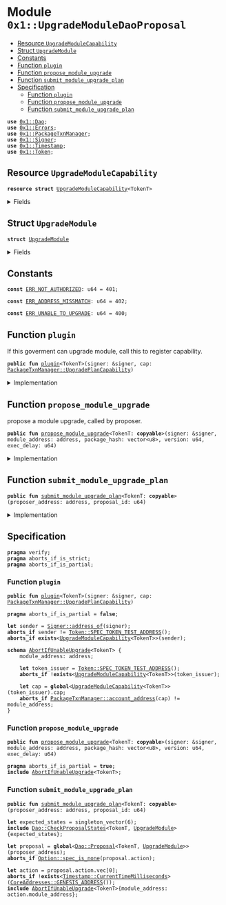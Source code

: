 
<a name="0x1_UpgradeModuleDaoProposal"></a>

# Module `0x1::UpgradeModuleDaoProposal`



-  [Resource `UpgradeModuleCapability`](#0x1_UpgradeModuleDaoProposal_UpgradeModuleCapability)
-  [Struct `UpgradeModule`](#0x1_UpgradeModuleDaoProposal_UpgradeModule)
-  [Constants](#@Constants_0)
-  [Function `plugin`](#0x1_UpgradeModuleDaoProposal_plugin)
-  [Function `propose_module_upgrade`](#0x1_UpgradeModuleDaoProposal_propose_module_upgrade)
-  [Function `submit_module_upgrade_plan`](#0x1_UpgradeModuleDaoProposal_submit_module_upgrade_plan)
-  [Specification](#@Specification_1)
    -  [Function `plugin`](#@Specification_1_plugin)
    -  [Function `propose_module_upgrade`](#@Specification_1_propose_module_upgrade)
    -  [Function `submit_module_upgrade_plan`](#@Specification_1_submit_module_upgrade_plan)


<pre><code><b>use</b> <a href="Dao.md#0x1_Dao">0x1::Dao</a>;
<b>use</b> <a href="Errors.md#0x1_Errors">0x1::Errors</a>;
<b>use</b> <a href="PackageTxnManager.md#0x1_PackageTxnManager">0x1::PackageTxnManager</a>;
<b>use</b> <a href="Signer.md#0x1_Signer">0x1::Signer</a>;
<b>use</b> <a href="Timestamp.md#0x1_Timestamp">0x1::Timestamp</a>;
<b>use</b> <a href="Token.md#0x1_Token">0x1::Token</a>;
</code></pre>



<a name="0x1_UpgradeModuleDaoProposal_UpgradeModuleCapability"></a>

## Resource `UpgradeModuleCapability`



<pre><code><b>resource</b> <b>struct</b> <a href="UpgradeModuleDaoProposal.md#0x1_UpgradeModuleDaoProposal_UpgradeModuleCapability">UpgradeModuleCapability</a>&lt;TokenT&gt;
</code></pre>



<details>
<summary>Fields</summary>


<dl>
<dt>
<code>cap: <a href="PackageTxnManager.md#0x1_PackageTxnManager_UpgradePlanCapability">PackageTxnManager::UpgradePlanCapability</a></code>
</dt>
<dd>

</dd>
</dl>


</details>

<a name="0x1_UpgradeModuleDaoProposal_UpgradeModule"></a>

## Struct `UpgradeModule`



<pre><code><b>struct</b> <a href="UpgradeModuleDaoProposal.md#0x1_UpgradeModuleDaoProposal_UpgradeModule">UpgradeModule</a>
</code></pre>



<details>
<summary>Fields</summary>


<dl>
<dt>
<code>module_address: address</code>
</dt>
<dd>

</dd>
<dt>
<code>package_hash: vector&lt;u8&gt;</code>
</dt>
<dd>

</dd>
<dt>
<code>version: u64</code>
</dt>
<dd>

</dd>
</dl>


</details>

<a name="@Constants_0"></a>

## Constants


<a name="0x1_UpgradeModuleDaoProposal_ERR_NOT_AUTHORIZED"></a>



<pre><code><b>const</b> <a href="UpgradeModuleDaoProposal.md#0x1_UpgradeModuleDaoProposal_ERR_NOT_AUTHORIZED">ERR_NOT_AUTHORIZED</a>: u64 = 401;
</code></pre>



<a name="0x1_UpgradeModuleDaoProposal_ERR_ADDRESS_MISSMATCH"></a>



<pre><code><b>const</b> <a href="UpgradeModuleDaoProposal.md#0x1_UpgradeModuleDaoProposal_ERR_ADDRESS_MISSMATCH">ERR_ADDRESS_MISSMATCH</a>: u64 = 402;
</code></pre>



<a name="0x1_UpgradeModuleDaoProposal_ERR_UNABLE_TO_UPGRADE"></a>



<pre><code><b>const</b> <a href="UpgradeModuleDaoProposal.md#0x1_UpgradeModuleDaoProposal_ERR_UNABLE_TO_UPGRADE">ERR_UNABLE_TO_UPGRADE</a>: u64 = 400;
</code></pre>



<a name="0x1_UpgradeModuleDaoProposal_plugin"></a>

## Function `plugin`

If this goverment can upgrade module, call this to register capability.


<pre><code><b>public</b> <b>fun</b> <a href="UpgradeModuleDaoProposal.md#0x1_UpgradeModuleDaoProposal_plugin">plugin</a>&lt;TokenT&gt;(signer: &signer, cap: <a href="PackageTxnManager.md#0x1_PackageTxnManager_UpgradePlanCapability">PackageTxnManager::UpgradePlanCapability</a>)
</code></pre>



<details>
<summary>Implementation</summary>


<pre><code><b>public</b> <b>fun</b> <a href="UpgradeModuleDaoProposal.md#0x1_UpgradeModuleDaoProposal_plugin">plugin</a>&lt;TokenT&gt;(
    signer: &signer,
    cap: <a href="PackageTxnManager.md#0x1_PackageTxnManager_UpgradePlanCapability">PackageTxnManager::UpgradePlanCapability</a>,
) {
    <b>let</b> token_issuer = <a href="Token.md#0x1_Token_token_address">Token::token_address</a>&lt;TokenT&gt;();
    <b>assert</b>(<a href="Signer.md#0x1_Signer_address_of">Signer::address_of</a>(signer) == token_issuer, <a href="Errors.md#0x1_Errors_requires_address">Errors::requires_address</a>(<a href="UpgradeModuleDaoProposal.md#0x1_UpgradeModuleDaoProposal_ERR_NOT_AUTHORIZED">ERR_NOT_AUTHORIZED</a>));
    move_to(signer, <a href="UpgradeModuleDaoProposal.md#0x1_UpgradeModuleDaoProposal_UpgradeModuleCapability">UpgradeModuleCapability</a>&lt;TokenT&gt; { cap })
}
</code></pre>



</details>

<a name="0x1_UpgradeModuleDaoProposal_propose_module_upgrade"></a>

## Function `propose_module_upgrade`

propose a module upgrade, called by proposer.


<pre><code><b>public</b> <b>fun</b> <a href="UpgradeModuleDaoProposal.md#0x1_UpgradeModuleDaoProposal_propose_module_upgrade">propose_module_upgrade</a>&lt;TokenT: <b>copyable</b>&gt;(signer: &signer, module_address: address, package_hash: vector&lt;u8&gt;, version: u64, exec_delay: u64)
</code></pre>



<details>
<summary>Implementation</summary>


<pre><code><b>public</b> <b>fun</b> <a href="UpgradeModuleDaoProposal.md#0x1_UpgradeModuleDaoProposal_propose_module_upgrade">propose_module_upgrade</a>&lt;TokenT: <b>copyable</b>&gt;(
    signer: &signer,
    module_address: address,
    package_hash: vector&lt;u8&gt;,
    version: u64,
    exec_delay: u64,
) <b>acquires</b> <a href="UpgradeModuleDaoProposal.md#0x1_UpgradeModuleDaoProposal_UpgradeModuleCapability">UpgradeModuleCapability</a> {
    <b>let</b> cap = borrow_global&lt;<a href="UpgradeModuleDaoProposal.md#0x1_UpgradeModuleDaoProposal_UpgradeModuleCapability">UpgradeModuleCapability</a>&lt;TokenT&gt;&gt;(<a href="Token.md#0x1_Token_token_address">Token::token_address</a>&lt;TokenT&gt;());
    <b>let</b> account_address = <a href="PackageTxnManager.md#0x1_PackageTxnManager_account_address">PackageTxnManager::account_address</a>(&cap.cap);
    <b>assert</b>(account_address == module_address, <a href="Errors.md#0x1_Errors_requires_capability">Errors::requires_capability</a>(<a href="UpgradeModuleDaoProposal.md#0x1_UpgradeModuleDaoProposal_ERR_ADDRESS_MISSMATCH">ERR_ADDRESS_MISSMATCH</a>));
    <a href="Dao.md#0x1_Dao_propose">Dao::propose</a>&lt;TokenT, <a href="UpgradeModuleDaoProposal.md#0x1_UpgradeModuleDaoProposal_UpgradeModule">UpgradeModule</a>&gt;(
        signer,
        <a href="UpgradeModuleDaoProposal.md#0x1_UpgradeModuleDaoProposal_UpgradeModule">UpgradeModule</a> { module_address, package_hash, version },
        exec_delay,
    );
}
</code></pre>



</details>

<a name="0x1_UpgradeModuleDaoProposal_submit_module_upgrade_plan"></a>

## Function `submit_module_upgrade_plan`



<pre><code><b>public</b> <b>fun</b> <a href="UpgradeModuleDaoProposal.md#0x1_UpgradeModuleDaoProposal_submit_module_upgrade_plan">submit_module_upgrade_plan</a>&lt;TokenT: <b>copyable</b>&gt;(proposer_address: address, proposal_id: u64)
</code></pre>



<details>
<summary>Implementation</summary>


<pre><code><b>public</b> <b>fun</b> <a href="UpgradeModuleDaoProposal.md#0x1_UpgradeModuleDaoProposal_submit_module_upgrade_plan">submit_module_upgrade_plan</a>&lt;TokenT: <b>copyable</b>&gt;(
    proposer_address: address,
    proposal_id: u64,
) <b>acquires</b> <a href="UpgradeModuleDaoProposal.md#0x1_UpgradeModuleDaoProposal_UpgradeModuleCapability">UpgradeModuleCapability</a> {
    <b>let</b> <a href="UpgradeModuleDaoProposal.md#0x1_UpgradeModuleDaoProposal_UpgradeModule">UpgradeModule</a> { module_address, package_hash, version } = <a href="Dao.md#0x1_Dao_extract_proposal_action">Dao::extract_proposal_action</a>&lt;
        TokenT,
        <a href="UpgradeModuleDaoProposal.md#0x1_UpgradeModuleDaoProposal_UpgradeModule">UpgradeModule</a>,
    &gt;(proposer_address, proposal_id);
    <b>let</b> cap = borrow_global&lt;<a href="UpgradeModuleDaoProposal.md#0x1_UpgradeModuleDaoProposal_UpgradeModuleCapability">UpgradeModuleCapability</a>&lt;TokenT&gt;&gt;(<a href="Token.md#0x1_Token_token_address">Token::token_address</a>&lt;TokenT&gt;());
    <b>let</b> account_address = <a href="PackageTxnManager.md#0x1_PackageTxnManager_account_address">PackageTxnManager::account_address</a>(&cap.cap);
    <b>assert</b>(account_address == module_address, <a href="Errors.md#0x1_Errors_requires_capability">Errors::requires_capability</a>(<a href="UpgradeModuleDaoProposal.md#0x1_UpgradeModuleDaoProposal_ERR_ADDRESS_MISSMATCH">ERR_ADDRESS_MISSMATCH</a>));
    <a href="PackageTxnManager.md#0x1_PackageTxnManager_submit_upgrade_plan_with_cap">PackageTxnManager::submit_upgrade_plan_with_cap</a>(
        &cap.cap,
        package_hash,
        version,
        <a href="Timestamp.md#0x1_Timestamp_now_milliseconds">Timestamp::now_milliseconds</a>(),
    );
}
</code></pre>



</details>

<a name="@Specification_1"></a>

## Specification



<pre><code><b>pragma</b> verify;
<b>pragma</b> aborts_if_is_strict;
<b>pragma</b> aborts_if_is_partial;
</code></pre>



<a name="@Specification_1_plugin"></a>

### Function `plugin`


<pre><code><b>public</b> <b>fun</b> <a href="UpgradeModuleDaoProposal.md#0x1_UpgradeModuleDaoProposal_plugin">plugin</a>&lt;TokenT&gt;(signer: &signer, cap: <a href="PackageTxnManager.md#0x1_PackageTxnManager_UpgradePlanCapability">PackageTxnManager::UpgradePlanCapability</a>)
</code></pre>




<pre><code><b>pragma</b> aborts_if_is_partial = <b>false</b>;
<a name="0x1_UpgradeModuleDaoProposal_sender$5"></a>
<b>let</b> sender = <a href="Signer.md#0x1_Signer_address_of">Signer::address_of</a>(signer);
<b>aborts_if</b> sender != <a href="Token.md#0x1_Token_SPEC_TOKEN_TEST_ADDRESS">Token::SPEC_TOKEN_TEST_ADDRESS</a>();
<b>aborts_if</b> <b>exists</b>&lt;<a href="UpgradeModuleDaoProposal.md#0x1_UpgradeModuleDaoProposal_UpgradeModuleCapability">UpgradeModuleCapability</a>&lt;TokenT&gt;&gt;(sender);
</code></pre>




<a name="0x1_UpgradeModuleDaoProposal_AbortIfUnableUpgrade"></a>


<pre><code><b>schema</b> <a href="UpgradeModuleDaoProposal.md#0x1_UpgradeModuleDaoProposal_AbortIfUnableUpgrade">AbortIfUnableUpgrade</a>&lt;TokenT&gt; {
    module_address: address;
    <a name="0x1_UpgradeModuleDaoProposal_token_issuer$3"></a>
    <b>let</b> token_issuer = <a href="Token.md#0x1_Token_SPEC_TOKEN_TEST_ADDRESS">Token::SPEC_TOKEN_TEST_ADDRESS</a>();
    <b>aborts_if</b> !<b>exists</b>&lt;<a href="UpgradeModuleDaoProposal.md#0x1_UpgradeModuleDaoProposal_UpgradeModuleCapability">UpgradeModuleCapability</a>&lt;TokenT&gt;&gt;(token_issuer);
    <a name="0x1_UpgradeModuleDaoProposal_cap$4"></a>
    <b>let</b> cap = <b>global</b>&lt;<a href="UpgradeModuleDaoProposal.md#0x1_UpgradeModuleDaoProposal_UpgradeModuleCapability">UpgradeModuleCapability</a>&lt;TokenT&gt;&gt;(token_issuer).cap;
    <b>aborts_if</b> <a href="PackageTxnManager.md#0x1_PackageTxnManager_account_address">PackageTxnManager::account_address</a>(cap) != module_address;
}
</code></pre>



<a name="@Specification_1_propose_module_upgrade"></a>

### Function `propose_module_upgrade`


<pre><code><b>public</b> <b>fun</b> <a href="UpgradeModuleDaoProposal.md#0x1_UpgradeModuleDaoProposal_propose_module_upgrade">propose_module_upgrade</a>&lt;TokenT: <b>copyable</b>&gt;(signer: &signer, module_address: address, package_hash: vector&lt;u8&gt;, version: u64, exec_delay: u64)
</code></pre>




<pre><code><b>pragma</b> aborts_if_is_partial = <b>true</b>;
<b>include</b> <a href="UpgradeModuleDaoProposal.md#0x1_UpgradeModuleDaoProposal_AbortIfUnableUpgrade">AbortIfUnableUpgrade</a>&lt;TokenT&gt;;
</code></pre>



<a name="@Specification_1_submit_module_upgrade_plan"></a>

### Function `submit_module_upgrade_plan`


<pre><code><b>public</b> <b>fun</b> <a href="UpgradeModuleDaoProposal.md#0x1_UpgradeModuleDaoProposal_submit_module_upgrade_plan">submit_module_upgrade_plan</a>&lt;TokenT: <b>copyable</b>&gt;(proposer_address: address, proposal_id: u64)
</code></pre>




<a name="0x1_UpgradeModuleDaoProposal_expected_states$6"></a>


<pre><code><b>let</b> expected_states = singleton_vector(6);
<b>include</b> <a href="Dao.md#0x1_Dao_CheckProposalStates">Dao::CheckProposalStates</a>&lt;TokenT, <a href="UpgradeModuleDaoProposal.md#0x1_UpgradeModuleDaoProposal_UpgradeModule">UpgradeModule</a>&gt;{expected_states};
<a name="0x1_UpgradeModuleDaoProposal_proposal$7"></a>
<b>let</b> proposal = <b>global</b>&lt;<a href="Dao.md#0x1_Dao_Proposal">Dao::Proposal</a>&lt;TokenT, <a href="UpgradeModuleDaoProposal.md#0x1_UpgradeModuleDaoProposal_UpgradeModule">UpgradeModule</a>&gt;&gt;(proposer_address);
<b>aborts_if</b> <a href="Option.md#0x1_Option_spec_is_none">Option::spec_is_none</a>(proposal.action);
<a name="0x1_UpgradeModuleDaoProposal_action$8"></a>
<b>let</b> action = proposal.action.vec[0];
<b>aborts_if</b> !<b>exists</b>&lt;<a href="Timestamp.md#0x1_Timestamp_CurrentTimeMilliseconds">Timestamp::CurrentTimeMilliseconds</a>&gt;(<a href="CoreAddresses.md#0x1_CoreAddresses_GENESIS_ADDRESS">CoreAddresses::GENESIS_ADDRESS</a>());
<b>include</b> <a href="UpgradeModuleDaoProposal.md#0x1_UpgradeModuleDaoProposal_AbortIfUnableUpgrade">AbortIfUnableUpgrade</a>&lt;TokenT&gt;{module_address: action.module_address};
</code></pre>
